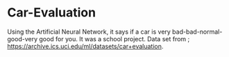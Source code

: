 # Car-Evaluation
Using the Artificial Neural Network, it says if a car is very bad-bad-normal-good-very good for you. It was a school project. Data set from ; https://archive.ics.uci.edu/ml/datasets/car+evaluation.
